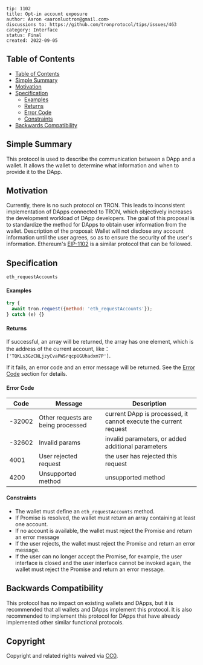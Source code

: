 ```
tip: 1102
title: Opt-in account exposure
author: Aaron <aaronluotron@gmail.com>
discussions to: https://github.com/tronprotocol/tips/issues/463
category: Interface
status: Final
created: 2022-09-05
```
## Table of Contents
- [Table of Contents](#table-of-contents)
- [Simple Summary](#simple-summary)
- [Motivation](#motivation)
- [Specification](#specification)
    - [Examples](#examples)
    - [Returns](#returns)
    - [Error Code](#error-code)
    - [Constraints](#constraints)
- [Backwards Compatibility](#backwards-compatibility)


## Simple Summary
This protocol is used to describe the communication between a DApp and a wallet. It allows the wallet to determine what information and when to provide it to the DApp.

## Motivation
Currently, there is no such protocol on TRON. This leads to inconsistent implementation of DApps connected to TRON, which objectively increases the development workload of DApp developers.
The goal of this proposal is to standardize the method for DApps to obtain user information from the wallet.
Description of the proposal: Wallet will not disclose any account information until the user agrees, so as to ensure the security of the user's information.
Ethereum's [EIP-1102](https://eips.ethereum.org/EIPS/eip-1102) is a similar protocol that can be followed.

## Specification
`eth_requestAccounts`
#### Examples
```javascript
try {
  await tron.request({method: 'eth_requestAccounts'});
} catch (e) {}
```
#### Returns
If successful, an array will be returned, the array has one element, which is the address of the current account, like：
`['TQKLs3GzCNLjzyCvaPWSrqcpUGUhadxm7P']`.

If it fails, an error code and an error message will be returned. See the [Error Code](error-code) section for details.
#### Error Code
|  Code   | Message  | Description |
|  ----  | ----  | ---- |
| -32002  | Other requests are being processed | current DApp is processed, it cannot execute the current request |
| -32602  | Invalid params | invalid parameters, or added additional parameters |
| 4001  | User rejected request | the user has rejected this request |
| 4200  | Unsupported method | unsupported method |

#### Constraints
 - The wallet must define an `eth_requestAccounts` method.
 - If Promise is resolved, the wallet must return an array containing at least one account.
 - If no account is available, the wallet must reject the Promise and return an error message
 - If the user rejects, the wallet must reject the Promise and return an error message.
 - If the user can no longer accept the Promise, for example, the user interface is closed and the user interface cannot be invoked again, the wallet must reject the Promise and return an error message.


## Backwards Compatibility
This protocol has no impact on existing wallets and DApps, but it is recommended that all wallets and DApps implement this protocol.
It is also recommended to implement this protocol for DApps that have already implemented other similar functional protocols.


## Copyright

Copyright and related rights waived via [CC0](LICENSE.md).
